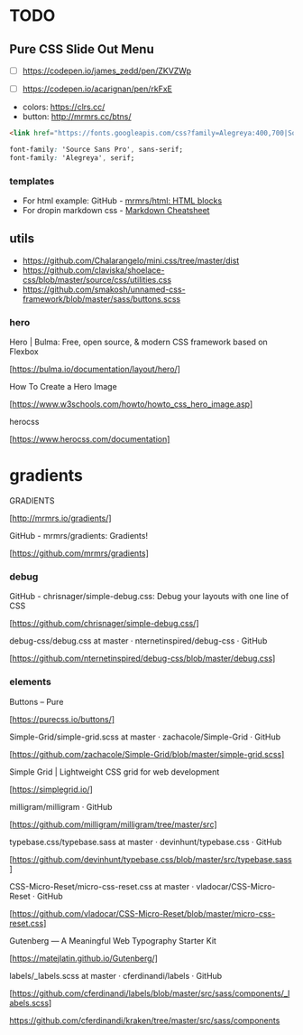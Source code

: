 # TODO



## Pure CSS Slide Out Menu

- [ ] https://codepen.io/james_zedd/pen/ZKVZWp
- [ ] https://codepen.io/acarignan/pen/rkFxE


- colors: https://clrs.cc/
- button: http://mrmrs.cc/btns/



```html
<link href="https://fonts.googleapis.com/css?family=Alegreya:400,700|Source+Sans+Pro:300,400,700&display=swap" rel="stylesheet">
```


```css
font-family: 'Source Sans Pro', sans-serif;
font-family: 'Alegreya', serif;
```







### templates

- For html example: GitHub - [mrmrs/html: HTML blocks](https://github.com/mrmrs/html)
- For dropin markdown css - [Markdown Cheatsheet](https://github.com/adam-p/markdown-here/wiki/Markdown-Cheatsheet)


## utils

- https://github.com/Chalarangelo/mini.css/tree/master/dist
- https://github.com/claviska/shoelace-css/blob/master/source/css/utilities.css
- https://github.com/smakosh/unnamed-css-framework/blob/master/sass/buttons.scss


### hero

Hero | Bulma: Free, open source, & modern CSS framework based on Flexbox

[https://bulma.io/documentation/layout/hero/]


How To Create a Hero Image

[https://www.w3schools.com/howto/howto_css_hero_image.asp]

herocss

[https://www.herocss.com/documentation]



# gradients


GRADIENTS

[http://mrmrs.io/gradients/]


GitHub - mrmrs/gradients: Gradients!

[https://github.com/mrmrs/gradients]



### debug

GitHub - chrisnager/simple-debug.css: Debug your layouts with one line of CSS

[https://github.com/chrisnager/simple-debug.css/]

debug-css/debug.css at master · nternetinspired/debug-css · GitHub

[https://github.com/nternetinspired/debug-css/blob/master/debug.css]


### elements

Buttons – Pure

[https://purecss.io/buttons/]

Simple-Grid/simple-grid.scss at master · zachacole/Simple-Grid · GitHub

[https://github.com/zachacole/Simple-Grid/blob/master/simple-grid.scss]

Simple Grid | Lightweight CSS grid for web development

[https://simplegrid.io/]

milligram/milligram · GitHub

[https://github.com/milligram/milligram/tree/master/src]

typebase.css/typebase.sass at master · devinhunt/typebase.css · GitHub

[https://github.com/devinhunt/typebase.css/blob/master/src/typebase.sass]

CSS-Micro-Reset/micro-css-reset.css at master · vladocar/CSS-Micro-Reset · GitHub

[https://github.com/vladocar/CSS-Micro-Reset/blob/master/micro-css-reset.css]

Gutenberg — A Meaningful Web Typography Starter Kit

[https://matejlatin.github.io/Gutenberg/]



labels/_labels.scss at master · cferdinandi/labels · GitHub

[https://github.com/cferdinandi/labels/blob/master/src/sass/components/_labels.scss]


https://github.com/cferdinandi/kraken/tree/master/src/sass/components
